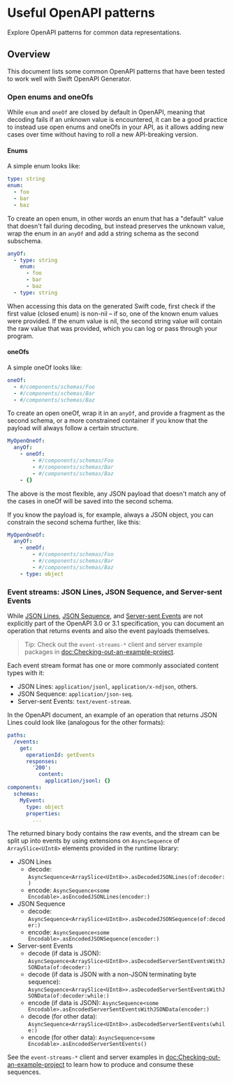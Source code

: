# Useful OpenAPI patterns

Explore OpenAPI patterns for common data representations. 

## Overview

This document lists some common OpenAPI patterns that have been tested to work well with Swift OpenAPI Generator.

### Open enums and oneOfs

While `enum` and `oneOf` are closed by default in OpenAPI, meaning that decoding fails if an unknown value is encountered, it can be a good practice to instead use open enums and oneOfs in your API, as it allows adding new cases over time without having to roll a new API-breaking version.

#### Enums

A simple enum looks like:

```yaml
type: string
enum:
  - foo
  - bar
  - baz
```

To create an open enum, in other words an enum that has a "default" value that doesn't fail during decoding, but instead preserves the unknown value, wrap the enum in an `anyOf` and add a string schema as the second subschema.

```yaml
anyOf:
  - type: string
    enum:
      - foo
      - bar
      - baz
  - type: string
```

When accessing this data on the generated Swift code, first check if the first value (closed enum) is non-nil – if so, one of the known enum values were provided. If the enum value is nil, the second string value will contain the raw value that was provided, which you can log or pass through your program.

#### oneOfs

A simple oneOf looks like:

```yaml
oneOf:
  - #/components/schemas/Foo
  - #/components/schemas/Bar
  - #/components/schemas/Baz
```

To create an open oneOf, wrap it in an `anyOf`, and provide a fragment as the second schema, or a more constrained container if you know that the payload will always follow a certain structure.

```yaml
MyOpenOneOf:
  anyOf:
    - oneOf:
        - #/components/schemas/Foo
        - #/components/schemas/Bar
        - #/components/schemas/Baz
    - {}
```

The above is the most flexible, any JSON payload that doesn't match any of the cases in oneOf will be saved into the second schema.

If you know the payload is, for example, always a JSON object, you can constrain the second schema further, like this:

```yaml
MyOpenOneOf:
  anyOf:
    - oneOf:
        - #/components/schemas/Foo
        - #/components/schemas/Bar
        - #/components/schemas/Baz
    - type: object
```

### Event streams: JSON Lines, JSON Sequence, and Server-sent Events

While [JSON Lines](https://jsonlines.org), [JSON Sequence](https://datatracker.ietf.org/doc/html/rfc7464), and [Server-sent Events](https://html.spec.whatwg.org/multipage/server-sent-events.html#server-sent-events) are not explicitly part of the OpenAPI 3.0 or 3.1 specification, you can document an operation that returns events and also the event payloads themselves.

> Tip: Check out the `event-streams-*` client and server example packages in <doc:Checking-out-an-example-project>.

Each event stream format has one or more commonly associated content types with it:
- JSON Lines: `application/jsonl`, `application/x-ndjson`, others.
- JSON Sequence: `application/json-seq`.
- Server-sent Events: `text/event-stream`.

In the OpenAPI document, an example of an operation that returns JSON Lines could look like (analogous for the other formats):

```yaml
paths:
  /events:
    get:
      operationId: getEvents
      responses:
        '200':
          content:
            application/jsonl: {}
components:
  schemas:
    MyEvent:
      type: object
      properties:
        ...
```

The returned binary body contains the raw events, and the stream can be split up into events by using extensions on `AsyncSequence` of `ArraySlice<UInt8>` elements provided in the runtime library:

- JSON Lines
    - decode: `AsyncSequence<ArraySlice<UInt8>>.asDecodedJSONLines(of:decoder:)`
    - encode: `AsyncSequence<some Encodable>.asEncodedJSONLines(encoder:)`
- JSON Sequence
    - decode: `AsyncSequence<ArraySlice<UInt8>>.asDecodedJSONSequence(of:decoder:)`
    - encode: `AsyncSequence<some Encodable>.asEncodedJSONSequence(encoder:)`
- Server-sent Events
    - decode (if data is JSON): `AsyncSequence<ArraySlice<UInt8>>.asDecodedServerSentEventsWithJSONData(of:decoder:)`
    - decode (if data is JSON with a non-JSON terminating byte sequence): `AsyncSequence<ArraySlice<UInt8>>.asDecodedServerSentEventsWithJSONData(of:decoder:while:)`
    - encode (if data is JSON): `AsyncSequence<some Encodable>.asEncodedServerSentEventsWithJSONData(encoder:)`
    - decode (for other data): `AsyncSequence<ArraySlice<UInt8>>.asDecodedServerSentEvents(while:)`
    - encode (for other data): `AsyncSequence<some Encodable>.asEncodedServerSentEvents()`

See the `event-streams-*` client and server examples in <doc:Checking-out-an-example-project> to learn how to produce and consume these sequences.
